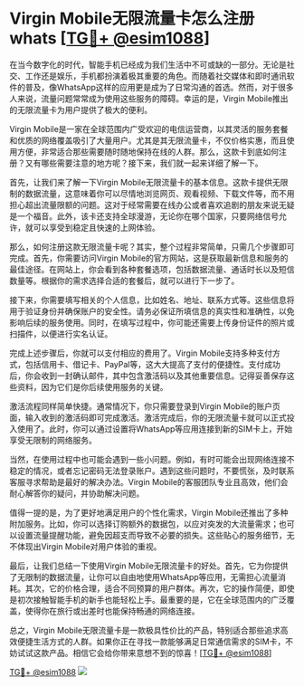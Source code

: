 # Virgin Mobile无限流量卡怎么注册whats [[TG💪+ @esim1088](https://t.me/s/esim1088)]

在当今数字化的时代，智能手机已经成为我们生活中不可或缺的一部分。无论是社交、工作还是娱乐，手机都扮演着极其重要的角色。而随着社交媒体和即时通讯软件的普及，像WhatsApp这样的应用更是成为了日常沟通的首选。然而，对于很多人来说，流量问题常常成为使用这些服务的障碍。幸运的是，Virgin Mobile推出的无限流量卡为用户提供了极大的便利。

Virgin Mobile是一家在全球范围内广受欢迎的电信运营商，以其灵活的服务套餐和优质的网络覆盖吸引了大量用户。尤其是其无限流量卡，不仅价格实惠，而且使用方便，非常适合那些需要随时随地保持在线的人群。那么，这款卡到底如何注册？又有哪些需要注意的地方呢？接下来，我们就一起来详细了解一下。

首先，让我们来了解一下Virgin Mobile无限流量卡的基本信息。这款卡提供无限制的数据流量，这意味着你可以尽情地浏览网页、观看视频、下载文件等，而不用担心超出流量限额的问题。这对于经常需要在线办公或者喜欢追剧的朋友来说无疑是一个福音。此外，该卡还支持全球漫游，无论你在哪个国家，只要网络信号允许，就可以享受到稳定且快速的上网体验。

那么，如何注册这款无限流量卡呢？其实，整个过程非常简单，只需几个步骤即可完成。首先，你需要访问Virgin Mobile的官方网站，这是获取最新信息和服务的最佳途径。在网站上，你会看到各种套餐选项，包括数据流量、通话时长以及短信数量等。根据你的需求选择合适的套餐后，就可以进行下一步了。

接下来，你需要填写相关的个人信息，比如姓名、地址、联系方式等。这些信息将用于验证身份并确保账户的安全性。请务必保证所填信息的真实性和准确性，以免影响后续的服务使用。同时，在填写过程中，你可能还需要上传身份证件的照片或扫描件，以便进行实名认证。

完成上述步骤后，你就可以支付相应的费用了。Virgin Mobile支持多种支付方式，包括信用卡、借记卡、PayPal等，这大大提高了支付的便捷性。支付成功后，你会收到一封确认邮件，其中包含激活码以及其他重要信息。记得妥善保存这些资料，因为它们是你后续使用服务的关键。

激活流程同样简单快捷。通常情况下，你只需要登录到Virgin Mobile的账户页面，输入收到的激活码即可完成激活。激活完成后，你的无限流量卡就可以正式投入使用了。此时，你可以通过设置将WhatsApp等应用连接到新的SIM卡上，开始享受无限制的网络服务。

当然，在使用过程中也可能会遇到一些小问题。例如，有时可能会出现网络连接不稳定的情况，或者忘记密码无法登录账户。遇到这些问题时，不要慌张，及时联系客服寻求帮助是最好的解决办法。Virgin Mobile的客服团队专业且高效，他们会耐心解答你的疑问，并协助解决问题。

值得一提的是，为了更好地满足用户的个性化需求，Virgin Mobile还推出了多种附加服务。比如，你可以选择订购额外的数据包，以应对突发的大流量需求；也可以设置流量提醒功能，避免因超支而导致不必要的损失。这些贴心的服务细节，无不体现出Virgin Mobile对用户体验的重视。

最后，让我们总结一下使用Virgin Mobile无限流量卡的好处。首先，它为你提供了无限制的数据流量，让你可以自由地使用WhatsApp等应用，无需担心流量消耗。其次，它的价格合理，适合不同预算的用户群体。再次，它的操作简便，即使是初次接触智能手机的新手也能轻松上手。最重要的是，它在全球范围内的广泛覆盖，使得你在旅行或出差时也能保持畅通的网络连接。

总之，Virgin Mobile无限流量卡是一款极具性价比的产品，特别适合那些追求高效便捷生活方式的人群。如果你正在寻找一款能够满足日常通信需求的SIM卡，不妨试试这款产品。相信它会给你带来意想不到的惊喜！[[TG💪+ @esim1088](https://t.me/s/esim1088)]

[TG💪+ @esim1088](https://t.me/s/esim1088) ![](https://i.postimg.cc/4NQfJmqS/Snipaste-2025-05-13-00-14-12.png)